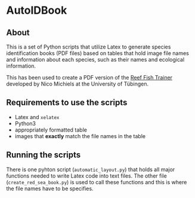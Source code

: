 # AutoIDBook

## About
This is a set of Python scripts that utilize Latex to generate species identification books (PDF files) based on tables that hold image file names and information about each species, such as their names and ecological information.

This has been used to create a PDF version of the [Reef Fish Trainer](https://uni-tuebingen.de/de/251585) developed by Nico Michiels at the University of Tübingen.

## Requirements to use the scripts
- Latex and `xelatex`
- Python3
- appropriately formatted table
- images that **exactly** match the file names in the table

## Running the scripts
There is one pyhton script (`automatic_layout.py`) that holds all major functions needed to write Latex code into text files. The other file (`create_red_sea_book.py`) is used to call these functions and this is where the file names have to be specifies.
